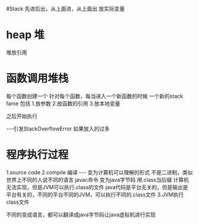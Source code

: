 #Stack 
先进后出，从上面进，从上面出
放实际变量

# heap 堆
堆放引用


# 函数调用堆栈

每个函数创建一个 
针对每个函数，每当进入一个新函数的时候
一个新的stack fame 包括
1.放参数
2.放函数的引用
3.放本地变量

之后开始执行

---引发StackOverflowError  如果放入的过多

# 程序执行过程
1.source code 
2.compile 编译  --- 变为计算机可以理解的形式 不是二进制，类似世界上不同的人说不同的语言
	javac命令 变为java字节码 用.class当后缀
	计算机无法实现，但是JVM可以执行.class的文件
	java代码是平台无关的，但是输出是平台有关的，不同的平台不同的JVM，可以执行不同的.class文件
3.JVM执行class文件
	
不同的变成语言，都可以翻译成java字节码让java虚拟机进行实现


